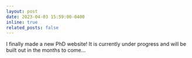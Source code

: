 ```yaml
---
layout: post
date: 2023-04-03 15:59:00-0400
inline: true
related_posts: false
---
```


I finally made a new PhD website! It is currently under progress and will be built out in the months to come...
